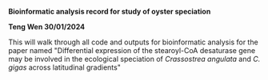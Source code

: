 **Bioinformatic analysis record for study of oyster speciation**

**Teng Wen 30/01/2024**

This will walk through all code and outputs for bioinformatic analysis for the paper named "Differential expression of the stearoyl-CoA desaturase gene may be involved in the ecological speciation of *Crassostrea angulata* and *C. gigas* across latitudinal gradients"
